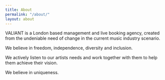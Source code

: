 ```yaml
---
title: About
permalink: "/about/"
layout: about
---
```


VALIANT is a London based management and live booking agency, created from the undeniable need of change in the current music industry scenario.

We believe in freedom, independence, diversity and inclusion.

We actively listen to our artists needs and work together with them to help them achieve their vision.

We believe in uniqueness.